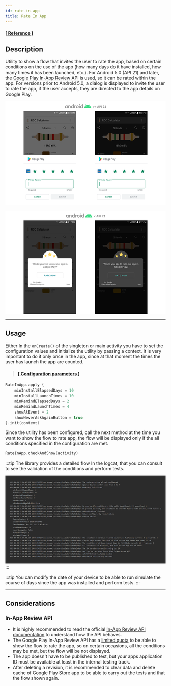 ```yaml
---
id: rate-in-app
title: Rate In App
---
```


#### <a href="../reference/androidutils/com.jeovanimartinez.androidutils.reviews.rateinapp/-rate-in-app/index.html" target="_blank"><b>[ Reference ]</b></a>

## Description

Utility to show a flow that invites the user to rate the app, based on certain conditions on the use of the app (how many days do it have installed, 
how many times it has been launched, etc.). For Android 5.0 (API 21) and later, the [Google Play In-App Review API](https://developer.android.com/guide/playcore/in-app-review) 
is used, so it can be rated within the app. For versions prior to Android 5.0, a dialog is displayed to invite the user to rate the app, if the user 
accepts, they are directed to the app details on Google Play.

![img](../img/rate-in-app/rate-in-app-img1.png)

![img](../img/rate-in-app/rate-in-app-img2.png)

---

## Usage

Either In the `onCreate()` of the singleton or main activity you have to set the configuration values and initialize the utility by passing a context. 
It is very important to do it only once in the app, since at that moment the times the user has launch the app  are counted.

> #### <a href="../reference/androidutils/com.jeovanimartinez.androidutils.reviews.rateinapp/-rate-in-app/index.html#%5Bcom.jeovanimartinez.androidutils.reviews.rateinapp%2FRateInApp%2FminInstallElapsedDays%2F%23%2FPointingToDeclaration%2F%5D%2FProperties%2F371564532" target="_blank"><b>[ Configuration parameters  ]</b></a>

```kotlin
RateInApp.apply {
    minInstallElapsedDays = 10
    minInstallLaunchTimes = 10
    minRemindElapsedDays = 2
    minRemindLaunchTimes = 4
    showAtEvent = 2
    showNeverAskAgainButton = true
}.init(context)
```

Since the utility has been configured, call the next method at the time you want to show the flow to rate app, the flow will be displayed only if the 
all conditions specified in the configuration are met.
```kotlin
RateInApp.checkAndShow(activity)
```

:::tip
The library provides a detailed flow In the logcat, that you can consult to see the validation of the conditions and perform tests.

![img](../img/rate-in-app/rate-in-app-img3.png)
:::

:::tip
You can modify the date of your device to be able to run simulate the course of days since the app was installed and perform tests.
:::

---

## Considerations

### In-App Review API

- It is highly recommended to read the official [In-App Review API documentation](https://developer.android.com/guide/playcore/in-app-review) to 
understand how the API behaves.
- The Google Play In-App Review API has a [limited quota](https://developer.android.com/guide/playcore/in-app-review#quotas) to be able to show the 
flow to rate the app, so on certain occasions, all the conditions may be met, but the flow will be not displayed.
- The app doesn't have to be published to test, but your apps application ID must be available at least in the internal testing track.
- After deleting a revision, it is recommended to clear data and delete cache of Google Play Store app to be able to carry out the tests and that the 
flow shown again.
